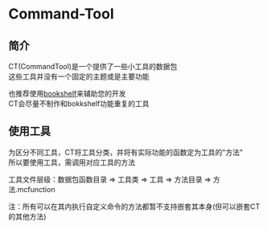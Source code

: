 # Command-Tool

## 简介

CT(CommandTool)是一个提供了一些小工具的数据包<br>
这些工具并没有一个固定的主题或是主要功能

也推荐使用[bookshelf](https://github.com/mcbookshelf/Bookshelf)来辅助您的开发<br>
CT会尽量不制作和bokkshelf功能重复的工具

## 使用工具

为区分不同工具，CT将工具分类，并将有实际功能的函数定为工具的"方法"<br>
所以要使用工具，需调用对应工具的方法

工具文件层级：数据包函数目录 => 工具类 => 工具 => 方法目录 => 方法.mcfunction<br>

注：所有可以在其内执行自定义命令的方法都暂不支持嵌套其本身(但可以嵌套CT的其他方法)